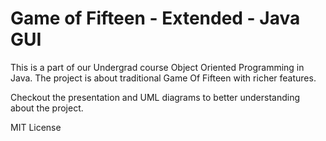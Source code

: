 # Game of Fifteen - Extended - Java GUI

This is a part of our Undergrad course Object Oriented Programming in Java. The project is about traditional
Game Of Fifteen with richer features.

Checkout the presentation and UML diagrams to better understanding about the project.

MIT License
